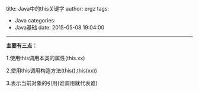 title: Java中的this关键字
author: ergz
tags:
  - Java
categories:
  - Java基础
date: 2015-05-08 19:04:00
---
**主要有三点：**

1.使用this调用本类的属性(this.xx)

2.使用this调用构造方法(this(),this(xx))

3.表示当前对象的引用(谁调用就代表谁)